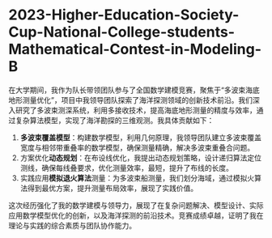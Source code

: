 # 2023-Higher-Education-Society-Cup-National-College-students-Mathematical-Contest-in-Modeling-B
在大学期间，我作为队长带领团队参与了全国数学建模竞赛，聚焦于“多波束海底地形测量优化”，项目中我领导团队探索了海洋探测领域的创新技术前沿。我们深入研究了多波束测深系统，利用多接收技术，提高海底地形测量的精度与效率，通过复杂算法模型，实现了海洋勘探的三维观测。我具体贡献如下：

1. **多波束覆盖模型**：构建数学模型，利用几何原理，我领导团队建立多波束覆盖宽度与相邻带重叠率的数学模型，确保测量精确，解决多波束重叠合问题。
2. 方案优化**动态规划**：在布设线优化，我提出动态规划策略，设计递归算法定位测线，确保每线叠要求，优化测量效率，最短，提升了布线的长度。
3. 实践应用**模拟退火算法**测量：为多波束船测量，我们划分海域，通过模拟火算法得到最优方案，提升测量布局效率，展现了实践价值。

这次经历强化了我的数学建模与领导力，展现了在复杂问题解决、模型设计、实际应用数学模型优化的创新，以及海洋探测的前沿技术。竞赛成绩卓越，证明了我在理论与实践的综合素质与团队协作能力。
